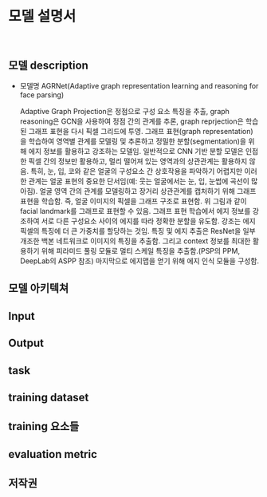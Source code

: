 # 모델 설명서<br/><br/>


## 모델 description
- 모델명 AGRNet(Adaptive graph representation learning and reasoning for face parsing)<br/>

    Adaptive Graph Projection은 정점으로 구성 요소 특징을 추출, graph reasoning은 GCN을 사용하여 정점 간의 관계를 추론, graph reprjection은 학습된 그래프 표현을 다시 픽셀 그리드에 투영.
그래프 표현(graph representation)을 학습하여 영역별 관계를 모델링 및 추론하고 정밀한 분할(segmentation)을 위해 에지 정보를 활용하고 강조하는 모델임. 일반적으로 CNN 기반 분할 모델은 인접한 픽셀 간의 정보만 활용하고, 멀리 떨어져 있는 영역과의 상관관계는 활용하지 않음. 특히, 눈, 입, 코와 같은 얼굴의 구성요소 간 상호작용을 파악하기 어렵지만 이러한 관계는 얼굴 표현의 중요한 단서임(예: 웃는 얼굴에서는 눈, 입, 눈썹에 곡선이 많아짐).
얼굴 영역 간의 관계를 모델링하고 장거리 상관관계를 캡처하기 위해 그래프 표현을 학습함. 즉, 얼굴 이미지의 픽셀을 그래프 구조로 표현함. 위 그림과 같이 facial landmark를 그래프로 표현할 수 있음. 
그래프 표현 학습에서 에지 정보를 강조하여 서로 다른 구성요소 사이의 에지를 따라 정확한 분할을 유도함. 강조는 에지 픽셀의 특징에 더 큰 가중치를 할당하는 것임.
특징 및 에지 추출은 ResNet을 일부 개조한 백본 네트워크로 이미지의 특징을 추출함. 그리고 context 정보를 최대한 활용하기 위해 피라미드 풀링 모듈로 멀티 스케일 특징을 추출함.(PSP의 PPM, DeepLab의 ASPP 참조) 마지막으로 에지맵을 얻기 위해 에지 인식 모듈을 구성함.






## 모델 아키텍쳐

## Input

## Output

## task

## training dataset

## training 요소들

## evaluation metric

## 저작권
